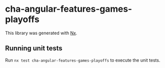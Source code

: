 # cha-angular-features-games-playoffs

This library was generated with [Nx](https://nx.dev).

## Running unit tests

Run `nx test cha-angular-features-games-playoffs` to execute the unit tests.
